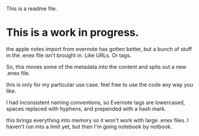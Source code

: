 This is a readme file.

# This is a work in progress.

the apple notes import from evernote has gotten better, but a bunch of stuff in the .enex file
isn’t brought in. Like URLs. Or tags. 

So, this moves some of the metadata into the content and spits out a new .enex
file.

this is only for my particular use case. feel free to use the code any way you like.

I had inconsistent naming conventions, so Evernote tags are lowercased, spaces
replaced with hyphens, and prepended with a hash mark.

this brings everything into memory so it won't work with large .enex files. I
haven't run into a limit yet, but then I'm going notebook by notbook.

